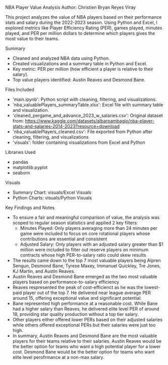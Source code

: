 NBA Player Value Analysis
Author: Christien Bryan Reyes Viray


This project analyzes the value of NBA players based on their performance stats and salary during the 2022-2023 season. Using Python and Excel, I explored metrics like Player Efficiency Rating (PER), games played, minutes played, and PER per million dollars to determine which players gives the most value to their teams.


Summary
- Cleaned and analyzed NBA data using Python.
- Created visualizations and a summary table in Python and Excel.
- Key metric: PER per million (how efficient a player is relative to their salary).
- Top value players identified: Austin Reaves and Desmond Bane.


Files Included
- 'main.ipynb': Python script with cleaning, filtering, and visualizations.
- 'nba_valuablePlayers_summaryTable.xlsx': Excel file with summary table and visualization.
- 'cleaned_pergame_and_advance_2023_w_salaries.csv': Original dataset from:
  https://www.kaggle.com/datasets/albarpambagio/nba-player-stats-and-salaries-2014-2023?resource=download
- 'nba_valuablePlayers_cleaned.csv': File exported from Python after cleaning, filtering, and visualizations
- 'visuals': folder containing visualizations from Excel and Python


Libraries Used
- pandas
- matplotlib.pyplot
- seaborn


Visuals
- Summary Chart: visuals/Excel Visuals
- Python Charts: visuals/Python Visuals


Key Findings and Notes
- To ensure a fair and meaningful comparison of value, the analysis was scoped to regular season statistics and applied 2 key filters:
    - Minutes Played: Only players averaging more than 24 minutes per game were included to focus on core rotational players whose contributions are essential and consistent
    - Adjusted Salary: Only players with an adjusted salary greater than $1 million were included to filter out reserve players on minimum contracts whose high PER-to-salary ratio could skew results
- The results came down to the top 7 most valuable players being Alpren Sengun, Desmond Bane, Tyrese Maxey, Immanuel Quickley, Tre Jones, KJ Martin, and Austin Reaves.
- Austin Reaves and Desmond Bane emerged as the two most valuable players based on performance-to-salary efficiency
- Reaves respresented the peak of cost-efficienct as he was the lowest-paid player out of the top 7. He delivered near league average PER around 15, offering exceptional value and significant potential.
- Bane represented high performance at a reasonable cost. While Bane had a higher salary than Reaves, he delivered elite level PER of around 18, providing star quality production without a top tier salary.
 - Other players either offered lower PERs based on their adjusted salaries while others offered exceptional PERs but their salaries were just too high.
 - In summary, Austin Reaves and Desmond Bane are the most valuable players for their teams relative to their salaries. Austin Reaves would be the better option for teams who want a high potential player for a lower cost. Desmond Bane would be the better option for teams who want elite level perofrmance at a non-max salary.




